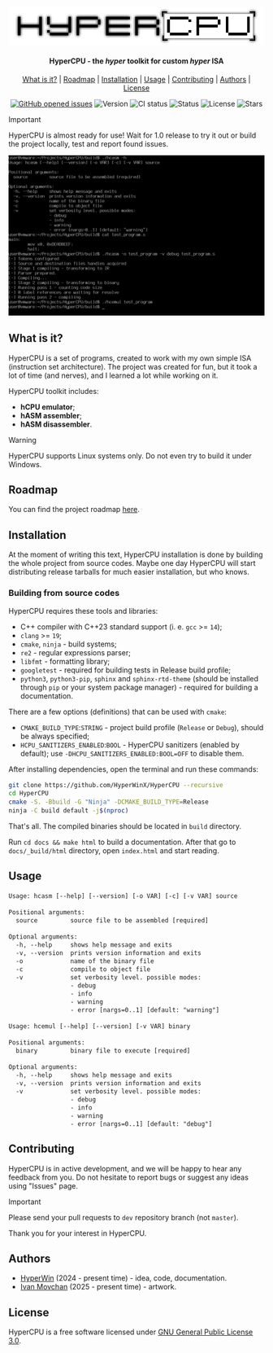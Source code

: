 <div align="center">
     <picture>
          <source media="(prefers-color-scheme: dark)" srcset="images/logo_dark.png">
          <source media="(prefers-color-scheme: light)" srcset="images/logo.png">
          <img alt="HyperCPU" src="images/logo.png">
     </picture>
</div>

<h4 align="center">HyperCPU - the <i>hyper</i> toolkit for custom <i>hyper</i> ISA</h4>

<p align="center">
	<a href="#what-is-it">What is it?</a>
	|
	<a href="#roadmap">Roadmap</a>
	|
	<a href="#installation">Installation</a>
	|
	<a href="#usage">Usage</a>
	|
	<a href="#contributing">Contributing</a>
	|
	<a href="#authors">Authors</a>
	|
	<a href="#license">License</a>
</p>

<p align="center">
     <a href="https://github.com/HyperWinX/HyperCPU/issues">
     <img src="https://img.shields.io/github/issues/HyperWinX/HyperCPU"
          alt="GitHub opened issues"></a>
     <img src="https://img.shields.io/badge/version-0.2.7-red"
          alt="Version">
     <img src="https://img.shields.io/github/actions/workflow/status/HyperWinX/HyperCPU/testing.yml?branch=dev"
          alt="CI status">
     <img src="https://img.shields.io/badge/status-in_development-red"
          alt="Status">
     <img src="https://img.shields.io/github/license/HyperWinX/HyperCPU"
          alt="License">
     <img src="https://img.shields.io/github/stars/HyperWinX/HyperCPU?color=lime"
          alt="Stars">
</p>

>[!IMPORTANT]
> HyperCPU is almost ready for use! Wait for 1.0 release to try it out or build the project locally, test and report found issues.

<img alt="HyperCPU screenshot" src="images/screenshot.png">

## What is it?

HyperCPU is a set of programs, created to work with my own simple ISA (instruction set architecture). The project was created for fun, but it took a lot of time (and nerves), and I learned a lot while working on it.

HyperCPU toolkit includes:
* **hCPU emulator**;
* **hASM assembler**;
* **hASM disassembler**.

>[!WARNING]
> HyperCPU supports Linux systems only. Do not even try to build it under Windows.

## Roadmap

You can find the project roadmap [here](ROADMAP.md).

## Installation

At the moment of writing this text, HyperCPU installation is done by building the whole project from source codes. Maybe one day HyperCPU will start distributing release tarballs for much easier installation, but who knows.

### Building from source codes

HyperCPU requires these tools and libraries:

* C++ compiler with C++23 standard support (i. e. `gcc` >= `14`);
* `clang` >= `19`;
* `cmake`, `ninja` - build systems;
* `re2` - regular expressions parser;
* `libfmt` - formatting library;
* `googletest` - required for building tests in Release build profile;
* `python3`, `python3-pip`, `sphinx` and `sphinx-rtd-theme` (should be installed through `pip` or your system package manager) - required for building a documentation.

There are a few options (definitions) that can be used with `cmake`:
* `CMAKE_BUILD_TYPE`:`STRING` - project build profile (`Release` or `Debug`), should be always specified;
* `HCPU_SANITIZERS_ENABLED`:`BOOL` - HyperCPU sanitizers (enabled by default); use `-DHCPU_SANITIZERS_ENABLED:BOOL=OFF` to disable them.

After installing dependencies, open the terminal and run these commands:

```bash
git clone https://github.com/HyperWinX/HyperCPU --recursive
cd HyperCPU
cmake -S. -Bbuild -G "Ninja" -DCMAKE_BUILD_TYPE=Release
ninja -C build default -j$(nproc)
```

That's all. The compiled binaries should be located in `build` directory.

Run `cd docs && make html` to build a documentation. After that go to `docs/_build/html` directory, open `index.html` and start reading.

## Usage

```
Usage: hcasm [--help] [--version] [-o VAR] [-c] [-v VAR] source

Positional arguments:
  source         source file to be assembled [required]

Optional arguments:
  -h, --help     shows help message and exits 
  -v, --version  prints version information and exits 
  -o             name of the binary file 
  -c             compile to object file 
  -v             set verbosity level. possible modes:
                 - debug
                 - info
                 - warning
                 - error [nargs=0..1] [default: "warning"]

Usage: hcemul [--help] [--version] [-v VAR] binary

Positional arguments:
  binary         binary file to execute [required]

Optional arguments:
  -h, --help     shows help message and exits 
  -v, --version  prints version information and exits 
  -v             set verbosity level. possible modes:
                 - debug
                 - info
                 - warning
                 - error [nargs=0..1] [default: "debug"]
```

## Contributing

HyperCPU is in active development, and we will be happy to hear any feedback from you. Do not hesitate to report bugs or suggest any ideas using "Issues" page.

>[!IMPORTANT]
>Please send your pull requests to `dev` repository branch (not `master`).

Thank you for your interest in HyperCPU.

## Authors

* [HyperWin](https://github.com/HyperWinX) (2024 - present time) - idea, code, documentation.
* [Ivan Movchan](https://github.com/ivan-movchan) (2025 - present time) - artwork.

## License

HyperCPU is a free software licensed under [GNU General Public License 3.0](LICENSE).